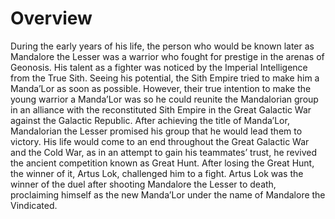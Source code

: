 # Overview

During the early years of his life, the person who would be known later as Mandalore the Lesser was a warrior who fought for prestige in the arenas of Geonosis.
His talent as a fighter was noticed by the Imperial Intelligence from the True Sith.
Seeing his potential, the Sith Empire tried to make him a Manda’Lor as soon as possible.
However, their true intention to make the young warrior a Manda’Lor was so he could reunite the Mandalorian group in an alliance with the reconstituted Sith Empire in the Great Galactic War against the Galactic Republic.
After achieving the title of Manda’Lor, Mandalorian the Lesser promised his group that he would lead them to victory.
His life would come to an end throughout the Great Galactic War and the Cold War, as in an attempt to gain his teammates’ trust, he revived the ancient competition known as Great Hunt.
After losing the Great Hunt, the winner of it, Artus Lok, challenged him to a fight.
Artus Lok was the winner of the duel after shooting Mandalore the Lesser to death, proclaiming himself as the new Manda’Lor under the name of Mandalore the Vindicated.
